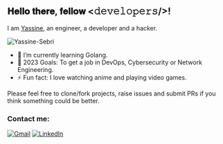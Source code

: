 <h2> 𝐇𝐞𝐥𝐥𝐨 𝐭𝐡𝐞𝐫𝐞, 𝐟𝐞𝐥𝐥𝐨𝐰 <𝚍𝚎𝚟𝚎𝚕𝚘𝚙𝚎𝚛𝚜/>!</h2>

I am <a href="https://yassinesebri.com">Yassine</a>, an engineer, a developer and a hacker.

<p align="left"> <img src="https://komarev.com/ghpvc/?username=Yassine-Sebri" alt="Yassine-Sebri" /> </p>

- 🌱 I’m currently learning Golang.
- 🥅 2023 Goals: To get a job in DevOps, Cybersecurity or Network Engineering.
- ⚡ Fun fact: I love watching anime and playing video games.

Please feel free to clone/fork projects, raise issues and submit PRs if you think something could be better.

<h3>Contact me:</h3>
<a href="mailto:contact@yassinesebri.com"><img src="https://img.shields.io/badge/gmail-%23EA4335.svg?style=plastic&logo=gmail&logoColor=white" alt="Gmail"/></a>
<a href="https://www.linkedin.com/in/yassinesebri/"><img src="https://img.shields.io/badge/linkedin-%230A66C2.svg?style=plastic&logo=linkedin&logoColor=white" alt="LinkedIn"/></a><br/>
